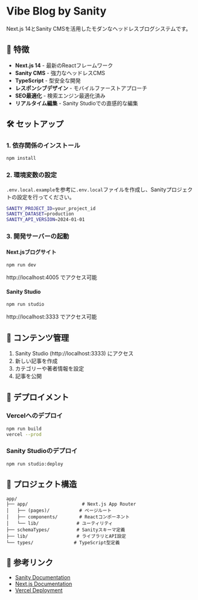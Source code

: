 # Vibe Blog by Sanity

Next.js 14とSanity CMSを活用したモダンなヘッドレスブログシステムです。

## 🚀 特徴

- **Next.js 14** - 最新のReactフレームワーク
- **Sanity CMS** - 強力なヘッドレスCMS
- **TypeScript** - 型安全な開発
- **レスポンシブデザイン** - モバイルファーストアプローチ
- **SEO最適化** - 検索エンジン最適化済み
- **リアルタイム編集** - Sanity Studioでの直感的な編集

## 🛠️ セットアップ

### 1. 依存関係のインストール

```bash
npm install
```

### 2. 環境変数の設定

`.env.local.example`を参考に`.env.local`ファイルを作成し、Sanityプロジェクトの設定を行ってください。

```bash
SANITY_PROJECT_ID=your_project_id
SANITY_DATASET=production
SANITY_API_VERSION=2024-01-01
```

### 3. 開発サーバーの起動

#### Next.jsブログサイト
```bash
npm run dev
```
http://localhost:4005 でアクセス可能

#### Sanity Studio
```bash
npm run studio
```
http://localhost:3333 でアクセス可能

## 📝 コンテンツ管理

1. Sanity Studio (http://localhost:3333) にアクセス
2. 新しい記事を作成
3. カテゴリーや著者情報を設定
4. 記事を公開

## 🚢 デプロイメント

### Vercelへのデプロイ

```bash
npm run build
vercel --prod
```

### Sanity Studioのデプロイ

```bash
npm run studio:deploy
```

## 📁 プロジェクト構造

```
app/
├── app/                    # Next.js App Router
│   ├── (pages)/           # ページルート
│   ├── components/        # Reactコンポーネント
│   └── lib/              # ユーティリティ
├── schemaTypes/          # Sanityスキーマ定義
├── lib/                  # ライブラリとAPI設定
└── types/               # TypeScript型定義
```

## 🔗 参考リンク

- [Sanity Documentation](https://www.sanity.io/docs)
- [Next.js Documentation](https://nextjs.org/docs)
- [Vercel Deployment](https://vercel.com/docs)
